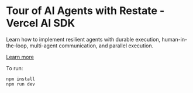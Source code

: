 # Tour of AI Agents with Restate - Vercel AI SDK

Learn how to implement resilient agents with durable execution, human-in-the-loop, multi-agent communication, and parallel execution.

[Learn more](https://docs.restate.dev/tour/vercel-ai-agents)

To run:

```shell
npm install
npm run dev
```
